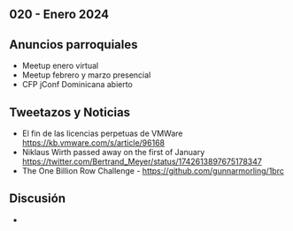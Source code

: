 020 - Enero 2024
--

## Anuncios parroquiales
* Meetup enero virtual
* Meetup febrero y marzo presencial
* CFP jConf Dominicana abierto

## Tweetazos y Noticias
* El fin de las licencias perpetuas de VMWare https://kb.vmware.com/s/article/96168
* Niklaus Wirth passed away on the first of January https://twitter.com/Bertrand_Meyer/status/1742613897675178347
* The One Billion Row Challenge - https://github.com/gunnarmorling/1brc

## Discusión
* 
 
